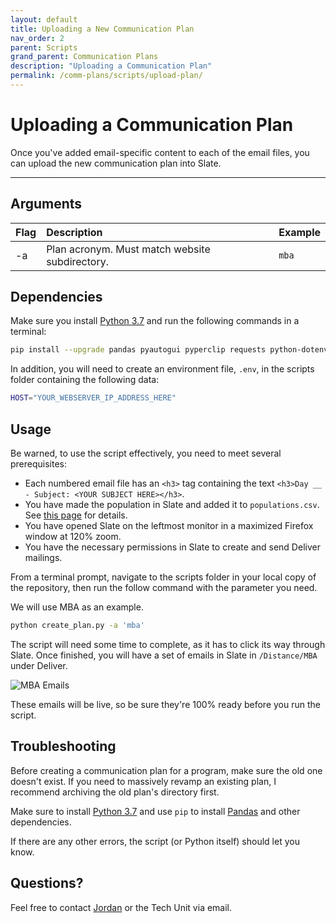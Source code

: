 ```yaml
---
layout: default
title: Uploading a New Communication Plan
nav_order: 2
parent: Scripts
grand_parent: Communication Plans
description: "Uploading a Communication Plan"
permalink: /comm-plans/scripts/upload-plan/
---
```


# Uploading a Communication Plan
Once you've added email-specific content to each of the email files, you can upload the new communication plan into Slate.

---

## Arguments

| Flag | Description | Example |
|:--- |:--- |:---|
| -a | Plan acronym. Must match website subdirectory. | `mba` |

## Dependencies
Make sure you install [Python 3.7](https://www.python.org/downloads/release/python-374/) and run the following commands in a terminal:

```bash
pip install --upgrade pandas pyautogui pyperclip requests python-dotenv
```

In addition, you will need to create an environment file, `.env`, in the scripts folder containing the following data:

```bash
HOST="YOUR_WEBSERVER_IP_ADDRESS_HERE"
```

## Usage
Be warned, to use the script effectively, you need to meet several prerequisites:

* Each numbered email file has an `<h3>` tag containing the text `<h3>Day __ - Subject: <YOUR SUBJECT HERE></h3>`.
* You have made the population in Slate and added it to `populations.csv`. See [this page]() for details.
* You have opened Slate on the leftmost monitor in a maximized Firefox window at 120% zoom.
* You have the necessary permissions in Slate to create and send Deliver mailings.

From a terminal prompt, navigate to the scripts folder in your local copy of the repository, then run the follow command with the parameter you need.

We will use MBA as an example.

```bash
python create_plan.py -a 'mba'
```

The script will need some time to complete, as it has to click its way through Slate. Once finished, you will have a set of emails in Slate in `/Distance/MBA` under Deliver.

![MBA Emails]({{site.url}}{{site.baseurl}}/assets/images/scripts/mba_mail_listing.png)

These emails will be live, so be sure they're 100% ready before you run the script.

## Troubleshooting
Before creating a communication plan for a program, make sure the old one doesn't exist. If you need to massively revamp an existing plan, I recommend archiving the old plan's directory first. 

Make sure to install [Python 3.7](https://www.python.org/downloads/release/python-374/) and use `pip` to install [Pandas](https://pandas.pydata.org/) and other dependencies.

If there are any other errors, the script (or Python itself) should let you know.

## Questions?
Feel free to contact [Jordan](mailto:jordan.scruggs@msstate.edu) or the Tech Unit via email.
